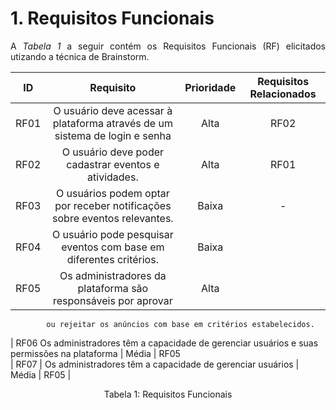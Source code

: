 # 1. Requisitos Funcionais

<p align="justify">A <i>Tabela 1</i> a seguir contém os Requisitos Funcionais (RF) elicitados utizando a técnica de Brainstorm.</p>

| ID   |                                 Requisito                                 | Prioridade | Requisitos Relacionados |
| :--: | :-----------------------------------------------------------------------: | :--------: | :---------: |
| RF01 |O usuário deve acessar à plataforma através de um sistema de login e senha |  Alta      |    RF02     |
| RF02 |    O usuário deve poder cadastrar eventos e atividades.                   |  Alta      |    RF01     |
| RF03 |O usuários podem optar por receber notificações sobre eventos relevantes.  |  Baixa     |     -       |
| RF04 |  O usuário pode pesquisar eventos  com base em diferentes critérios.      |  Baixa     |             |
| RF05 |   Os administradores da plataforma são responsáveis por aprovar           |   Alta     |             |
            ou rejeitar os anúncios com base em critérios estabelecidos.       
| RF06  Os administradores têm a capacidade de gerenciar usuários e suas permissões na plataforma             |   Média    |     RF05   
| RF07 |    Os administradores têm a capacidade de gerenciar usuários              |   Média    |     RF05    |


<div style="text-align: center">
<p>Tabela 1: Requisitos Funcionais</p>
</div>
